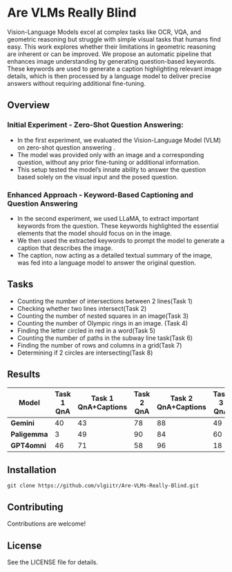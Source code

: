# Are VLMs Really Blind

Vision-Language Models excel at complex tasks like OCR, VQA, and geometric reasoning but struggle with simple visual tasks that humans find easy. This work explores whether their limitations in geometric reasoning are inherent or can be improved. We propose an automatic pipeline that enhances image understanding by generating question-based keywords. These keywords are used to generate a caption highlighting relevant image details, which is then processed by a language model to deliver precise answers without requiring additional fine-tuning.

## Overview

### Initial Experiment - Zero-Shot Question Answering:
- In the first experiment, we evaluated the  Vision-Language Model (VLM) on zero-shot question answering .
- The model was provided only with an image and a corresponding question, without any prior fine-tuning or additional information.
- This setup tested the model’s innate ability to answer the question based solely on the visual input and the posed question.

### Enhanced Approach - Keyword-Based Captioning and Question Answering
- In the second experiment, we used LLaMA, to extract important keywords from the question. These keywords highlighted the essential elements that the model should focus on in the image.
- We then used the extracted keywords to prompt the model to generate a caption that describes the image.
- The caption, now acting as a detailed textual summary of the image, was fed into a language model to answer the original question.

## Tasks
- Counting the number of intersections between 2 lines(Task 1)
- Checking whether two lines intersect(Task 2) 
- Counting the number of nested squares in an image(Task 3)
- Counting the number of Olympic rings in an image. (Task 4)
- Finding the letter circled in red in a word(Task 5)
- Counting the number of paths in the subway line task(Task 6) 
- Finding the number of rows and columns in a grid(Task 7)
- Determining if 2 circles are intersecting(Task 8)

## Results 
| Model      | Task 1 QnA | Task 1 QnA+Captions | Task 2 QnA | Task 2 QnA+Captions | Task 3 QnA | Task 3 QnA+Captions | Task 4 QnA | Task 4 QnA+Captions | Task 5 QnA | Task 5 QnA+Captions | Task 6 QnA | Task 6 QnA+Captions | Task 7 QnA | Task 7 QnA+Captions | Task 8 QnA | Task 8 QnA+Captions | Average QnA | Average QnA+Captions |
|------------|------------|--------------------|------------|--------------------|------------|--------------------|------------|--------------------|------------|--------------------|------------|--------------------|------------|--------------------|------------|--------------------|--------------|----------------------|
| **Gemini** | 40         | 43                 | 78         | 88                 | 49         | 51                 | 24         | 26 | 33               | 41         | 15                 | 14         | 13  | 15                | 65         | 74                 | 39.63   | **44.00**           |
| **Paligemma** | 3        | 49                 | 90         | 84                 | 60         | 40                 | 21         | 34  |3               | 34         | 0                  | 24         | 6       |6       |37.5    | 55              | 27.56  | **40.75**           |
| **GPT4omni** | 46       | 71                 | 58         | 96                 | 18         | 41                 | 39         | 46      |40           | 56         | 22                 | 21         | 48     |54            | 80         | 79                 | 43.88  | **58.00**           |


## Installation
```
git clone https://github.com/vlgiitr/Are-VLMs-Really-Blind.git
```

## Contributing
Contributions are welcome!

## License
See the LICENSE file for details.






